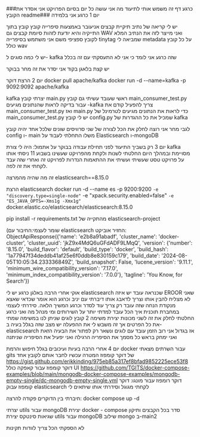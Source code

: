 ###כרגע דף זה משמש אותי לתיעוד מה אני עושה כל יום בסיום הפרויקט אני אסדר את הקובץ readme###
יום 1
כרגע אני בלמידה


יש לי קריאה של נתיב תיקיית קבצים אניעובר באמצעות סיפרייה קובץ קובץ בתוך התייקיה והיא יודעת לזהות סיומת קבצים גם WAV ואני מייצר לזה את הנתיב המלא לקובץ ספציפי משם אני משתמש בסיפרייה tinytag שמביאה לי metadata על כל קובץ כולל wav

יש לי כמה סוגים ל- kafka שזה כרגע אני לומד כי אני לא התעסקתי עם זה בכלל

יש קצת בלאגן בקוד אני יסדר את זה מחר בבוקר

יום 2
הרצת דוקר
docker pull apache/kafka
docker run -d --name=kafka -p 9092:9092 apache/kafka

kafka
יצרתי קובץ main.py ראשי שעובד
עשיתי גם קובץ main_consumer_test.py
עבור בדיקה לראות שהנתונים מגיעים -kafka
צריך להפעיל קודם את main_consumer_test.py ואז main.py כדי לראות את הנתונים מגיעים לטרמינל של main_consumer_test.py
יש לי קובץ config.py שמכיל את כל ההגדרות של kafka


לגבי מחר אני רוצה לחלק את הכל לצורה של שני סרוויסים שונים שלכל אחד יהיה קובץ config ו- main משלו
התחלתי לעבוד על Elasticsearch ו-mongoDB

יום 3
רק בשביך התיעוד לפני תחילת עבודה בבוקר על אתמול: היה לי צורת kafka מסויימת ובמהלך היום החלטתי לשנות ולקחת מהפרויקט שעשינו בשבוע 11 ניסתי אותו על פרויקט טסט שעשיתי ועשיתי את ההתאמות הנדרות לפרויקט זה ואחרי שזה עבד לקחתי את זה לפה.

זה מה שהיה מהמרצה elasticsearch==8.15.0


הרצת elasticsearch
docker run -d --name es -p 9200:9200 `
 -e "discovery.type=single-node" `
 -e "xpack.security.enabled=false" `
 -e "ES_JAVA_OPTS=-Xms1g -Xmx1g" `
 docker.elastic.co/elasticsearch/elasticsearch:8.15.0

pip install -r requirements.txt מהתקייה של elasticsearch-project

(שומר לעצמי:החיבור עם elasticsearch החזיר אוביקט:
ObjectApiResponse({'name': 'e2b8a91abadf', 'cluster_name': 'docker-cluster', 'cluster_uuid': 'jkZ9x4MdQ6uGFdADF9LMqQ', 'version': {'number': '8.15.0', 'build_flavor': 'default', 'build_type': 'docker', 'build_hash': '1a77947f34deddb41af25e6f0ddb8e830159c179', 'build_date': '2024-08-05T10:05:34.233336849Z', 'build_snapshot': False, 'lucene_version': '9.11.1', 'minimum_wire_compatibility_version': '7.17.0', 'minimum_index_compatibility_version': '7.0.0'}, 'tagline': 'You Know, for Search'})


אוקי אחרי הרבה באלגן כרגע יש לי elasticsearch שכנראה עובד יש איזה EROOR שאני לא מצליח להבין אותו וצריך לדאבג אותו דיברתי עם יניב וכרגע הוא אומר שכדאי שאצא מנקודת הנחה שזה עובד רק צריך עוד לסדר וכרגע המשיך הלאה.
סידרתי לעצמי במחברת תוכנית איך הכל עובד למדתי יותר על השירותים ומי מנהל מה ואני כרגע החלטתי לחלק את זה לשני מכונות
יצירת משימה 2 קובץ לוגים שניתן לנו במשימה שמתי את כל הפרטים אך זה משבש לי את ההפעלה יש מצב שזה בגלל בעיה ב- elasticsearch
אז בגדול אני רוב הזמן עובד עם לוגים ונשאר רק לפתור את הבעיה הזאת ואני ימחק בראש כל מסמך את הסיפריה הרגילה ואני יפעיל את הסיפריה שניתנה


יום 4
אחרי הרבה בעיות ועיכובים בגלל חיפוש והרמת docker עבור השרתים מצאתי gits של דוקר קומפוז המטרה עכשיו לחבר אותם לקובץ אחד
https://gist.github.com/erikkinding/975eb85a317ef8bfad9852225ece53f8 דוקר קומפוז עבור קאפקה כולל UI 
https://github.com/TGITS/docker-compose-examples/blob/main/mongodb-docker-compose-examples/mongodb-empty-single/dc-mongodb-empty-single.yml דוקר רומפוז עבור מונגו: 
דוקר קומפוז עבוק elasticsearch לקחתי מגוגל וסידרתי אותו שיתאים לי

חיברתי בין הדוקרים פקודה להרצה:   docker compose up -d

יצרתי utils עבור mongoDB
יצירת docker - compose
סדר בכל הקבצים ותיקון שגיאות סינטקס
יצירת utils עבור mongoDB
שילוב mongo ב-main2


לא הספקתי הכל צריך לוודות תקינות